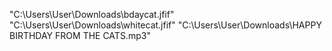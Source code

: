"C:\Users\User\Downloads\bdaycat.jfif"
"C:\Users\User\Downloads\whitecat.jfif"
"C:\Users\User\Downloads\HAPPY BIRTHDAY FROM THE CATS.mp3"
